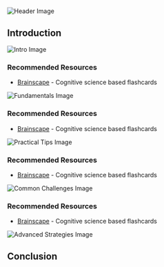 # 


![Header Image](https://fal.media/files/elephant/lFN9qWIBfAQNYGNr-ffic.png)

## Introduction


![Intro Image](https://fal.media/files/kangaroo/caCJh2eEuars2kP_ezMTM.png)



### Recommended Resources
- [Brainscape](https://www.brainscape.com/) - Cognitive science based flashcards


![Fundamentals Image](https://fal.media/files/kangaroo/AGOcJFAs6_vw32OaascQs.png)



### Recommended Resources
- [Brainscape](https://www.brainscape.com/) - Cognitive science based flashcards


![Practical Tips Image](https://fal.media/files/monkey/A1LItqnObIAeVLsMfF8TW.png)



### Recommended Resources
- [Brainscape](https://www.brainscape.com/) - Cognitive science based flashcards


![Common Challenges Image](https://fal.media/files/kangaroo/wx0IUxzuIVWr6r7YmnIuh.png)



### Recommended Resources
- [Brainscape](https://www.brainscape.com/) - Cognitive science based flashcards


![Advanced Strategies Image](https://fal.media/files/penguin/ClsSxt19Tr2tUT5j8UD9c.png)

## Conclusion

